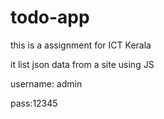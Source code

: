 # todo-app
this is a assignment for ICT Kerala

it list json data from a site using JS

username: admin

pass:12345
